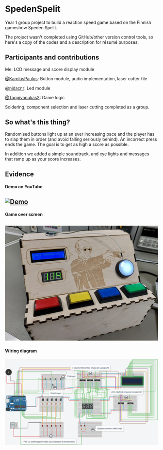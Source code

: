 # SpedenSpelit
Year 1 group project to build a reaction speed game based on the Finnish gameshow Speden Spelit. 

The project wasn't completed using GitHub/other version control tools, so here's a copy of the codes and a description for résumé purposes.

## Participants and contributions
Me: LCD message and score display module

[@KarolusPaulus](https://github.com/KarolusPaulus): Button module, audio implementation, laser cutter file

[@nidacnr](https://github.com/nidacnr): Led module

[@Tappivanukas2](https://github.com/Tappivanukas2): Game logic

Soldering, component selection and laser cutting completed as a group.

## So what's this thing?
Randomised buttons light up at an ever increasing pace and the player has to slap them in order (and avoid falling seriously behind). An incorrect press ends the game. The goal is to get as high a score as possible.

In addition we added a simple soundtrack, and eye lights and messages that ramp up as your score increases.

## Evidence
#### Demo on YouTube  

[![Demo](https://img.youtube.com/vi/NqiS4Us_Nrs/0.jpg)](https://www.youtube.com/watch?v=NqiS4Us_Nrs)
---
#### Game over screen

![Game over](images/gameover.jpg?raw=true "Game over")
---
#### Wiring diagram

![Structure](images/structure.png?raw=true "How the game is built")

